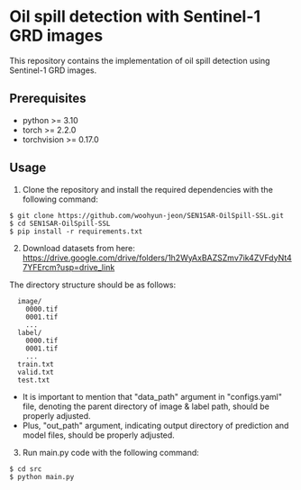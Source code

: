 # Oil spill detection with Sentinel-1 GRD images
This repository contains the implementation of oil spill detection using Sentinel-1 GRD images.

## Prerequisites
* python >= 3.10
* torch >= 2.2.0
* torchvision >= 0.17.0

## Usage
1) Clone the repository and install the required dependencies with the following command:
```
$ git clone https://github.com/woohyun-jeon/SEN1SAR-OilSpill-SSL.git
$ cd SEN1SAR-OilSpill-SSL
$ pip install -r requirements.txt
```
2) Download datasets from here:
https://drive.google.com/drive/folders/1h2WyAxBAZSZmv7ik4ZVFdyNt47YFErcm?usp=drive_link

The directory structure should be as follows:
```
  image/  
    0000.tif
    0001.tif
    ...
  label/
    0000.tif
    0001.tif
    ... 
  train.txt
  valid.txt
  test.txt
```
* It is important to mention that "data_path" argument in "configs.yaml" file, denoting the parent directory of image & label path, should be properly adjusted.
* Plus, "out_path" argument, indicating output directory of prediction and model files, should be properly adjusted.

3) Run main.py code with the following command:
```
$ cd src
$ python main.py
```